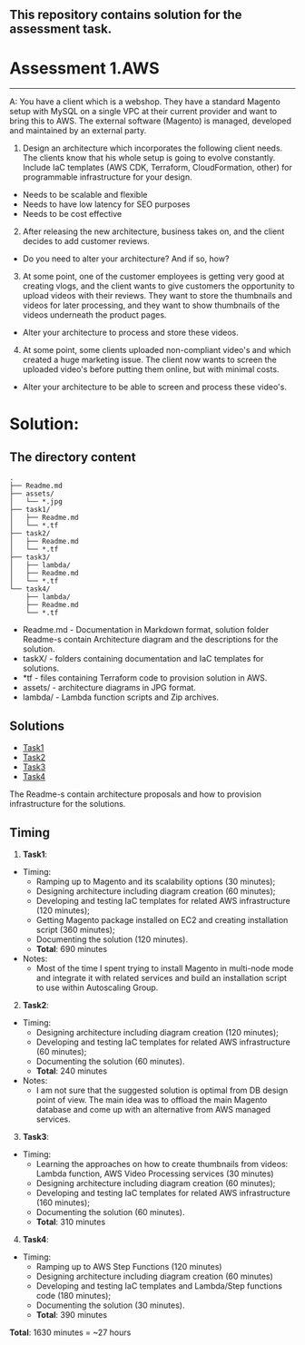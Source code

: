 ## This repository contains solution for the assessment task.

# Assessment 1.AWS

***

A: You have a client which is a webshop. They have a standard Magento setup with MySQL on a single VPC at their current provider and want to bring this to AWS.
The external software (Magento) is managed, developed and maintained by an external party.

1. Design an architecture which incorporates the following client needs. The clients know that his whole setup is going to evolve constantly. Include IaC templates (AWS CDK, Terraform, CloudFormation, other) for programmable infrastructure for your design.
  * Needs to be scalable and flexible
  * Needs to have low latency for SEO purposes
  * Needs to be cost effective


2. After releasing the new architecture, business takes on, and the client decides to add customer reviews.
  * Do you need to alter your architecture? And if so, how?


3. At some point, one of the customer employees is getting very good at creating vlogs, and the client wants to give customers the opportunity to upload videos with their reviews. They want to store the thumbnails and videos for later processing, and they want to show thumbnails of the videos underneath the product pages.
 * Alter your architecture to process and store these videos.


4. At some point, some clients uploaded non-compliant video's and which created a huge marketing issue. The client now wants to screen the uploaded video's before putting them online, but with minimal costs.
  * Alter your architecture to be able to screen and process these video's.


# Solution:

## The directory content

```
.
├── Readme.md
├── assets/
│   └── *.jpg
├── task1/
│   ├── Readme.md
│   └── *.tf
├── task2/
│   ├── Readme.md
│   └── *.tf
├── task3/
│   ├── lambda/
│   ├── Readme.md
│   └── *.tf
└── task4/
    ├── lambda/
    ├── Readme.md
    └── *.tf
```

* Readme.md -  Documentation in Markdown format, solution folder Readme-s contain Architecture diagram and the descriptions for the solution.
* taskX/ - folders containing documentation and IaC templates for solutions.
* *tf - files containing Terraform code to provision solution in AWS.
* assets/ - architecture diagrams in JPG format.
* lambda/ - Lambda function scripts and Zip archives.

## Solutions

* [Task1](blob/initial/Task1/Readme.md)
* [Task2](blob/initial/Task2/Readme.md)
* [Task3](blob/initial/Task3/Readme.md)
* [Task4](blob/initial/Task4/Readme.md)

The Readme-s contain architecture proposals and how to provision infrastructure for the solutions.

## Timing

1. **Task1**:

  - Timing:
    - Ramping up to Magento and its scalability options (30 minutes);
    - Designing architecture including diagram creation (60 minutes);
    - Developing and testing IaC templates for related AWS infrastructure (120 minutes);
    - Getting Magento package installed on EC2 and creating installation script (360 minutes);
    - Documenting the solution (120 minutes).
    - **Total**: 690 minutes
  - Notes:
    - Most of the time I spent trying to install Magento in multi-node mode and integrate it with related services and build an installation script to use within Autoscaling Group.

2. **Task2**:
  - Timing:
    - Designing architecture including diagram creation (120 minutes);
    - Developing and testing IaC templates for related AWS infrastructure (60 minutes);
    - Documenting the solution (60 minutes).
    - **Total**: 240 minutes
  - Notes:
    - I am not sure that the suggested solution is optimal from DB design point of view. The main idea was to offload the main Magento database and come up with an alternative from AWS managed services.

3. **Task3**:
  - Timing:
    - Learning the approaches on how to create thumbnails from videos: Lambda function, AWS Video Processing services (30 minutes)
    - Designing architecture including diagram creation (60 minutes);
    - Developing and testing IaC templates for related AWS infrastructure (160 minutes);
    - Documenting the solution (60 minutes).
    - **Total**: 310 minutes

4. **Task4**:
  - Timing:
    - Ramping up to AWS Step Functions (120 minutes)
    - Designing architecture including diagram creation (60 minutes)
    - Developing and testing IaC templates and Lambda/Step functions code (180 minutes);
    - Documenting the solution (30 minutes).
    - **Total**: 390 minutes

**Total**: 1630 minutes = ~27 hours
